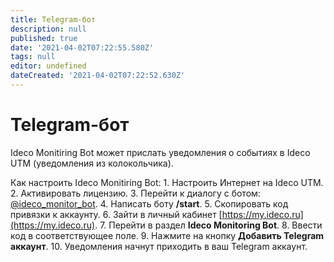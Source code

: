 ```yaml
---
title: Telegram-бот
description: null
published: true
date: '2021-04-02T07:22:55.580Z'
tags: null
editor: undefined
dateCreated: '2021-04-02T07:22:52.630Z'
---
```


# Telegram-бот

Ideco Monitiring Bot может прислать уведомления о событиях в Ideco UTM \(уведомления из колокольчика\).

Как настроить Ideco Monitiring Bot: 1. Настроить Интернет на Ideco UTM. 2. Активировать лицензию. 3. Перейти к диалогу с ботом: [@ideco\_monitor\_bot](https://t.me/ideco_monitor_bot?command=start). 4. Написать боту **/start**. 5. Скопировать код привязки к аккаунту. 6. Зайти в личный кабинет [https://my.ideco.ru](https://my.ideco.ru). 7. Перейти в раздел **Ideco Monitoring Bot**. 8. Ввести код в соответствующее поле. 9. Нажмите на кнопку **Добавить Telegram аккаунт**. 10. Уведомления начнут приходить в ваш Telegram аккаунт.

